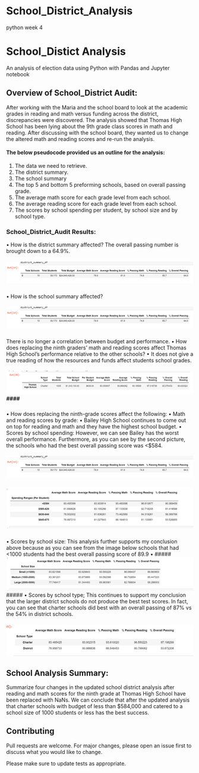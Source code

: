 # School_District_Analysis
python week 4
# School_Distict Analysis
An analysis of election data using Python with Pandas and Jupyter notebook

## Overview of School_District Audit:
After working with the Maria and the school board to look at the academic grades in reading and math versus funding across the district, discrepancies were discovered. The analysis showed that Thomas High School has been lying about the 9th grade class scores in math and reading. After discussing with the school board, they wanted us to change the altered math and reading scores and re-run the analysis.
#### The below pseudocode provided us an outline for the analysis: 

1.	The data we need to retrieve.
2.	The district summary.
3.	The school summary
4.	The top 5 and bottom 5 preforming schools, based on overall passing grade. 
5.	The average math score for each grade level from each school.
6.	The average reading score for each grade level from each school.
7.	The scores by school spending per student, by school size and by school type.

### School_District_Audit Results:

•	How is the district summary affected?
The overall passing number is brought down to a 64.9%.
##### ![alttext]( https://github.com/mbehr11/School_District_Analysis/blob/main/Resources/district%20summary.PNG) #####
•	How is the school summary affected?
##### ![alttext]( https://github.com/mbehr11/School_District_Analysis/blob/main/Resources/district%20summary.PNG) #####
There is no longer a correlation between budget and performance. 
•	How does replacing the ninth graders’ math and reading scores affect Thomas High School’s performance relative to the other schools?
•	It does not give a true reading of how the resources and funds affect students school grades. 
##### ![alttext]( https://github.com/mbehr11/School_District_Analysis/blob/main/Resources/TH-Summary.PNG)####
•	How does replacing the ninth-grade scores affect the following:
•	Math and reading scores by grade: 
•	Bailey High School continues to come out on top for reading and math and they have the highest school budget.
•	Scores by school spending: However, we can see Bailey has the worst overall performance. Furthermore, as you can see by the second picture, the schools who had the best overall passing score was <$584.
##### ![ alttext]( https://github.com/mbehr11/School_District_Analysis/blob/main/Resources/district%20summary.PNG) #####
##### ![ alttext]( https://github.com/mbehr11/School_District_Analysis/blob/main/Resources/spending_ranges.PNG) #####

•	Scores by school size: This analysis further supports my conclusion above because as you can see from the image below schools that had <1000 students had the best overall passing score of 89.9
•	##### ![alttext](https://github.com/mbehr11/School_District_Analysis/blob/main/Resources/school_size.PNG) #####
•	Scores by school type;
This continues to support my conclusion that the larger district schools do not produce the best test scores. In fact, you can see that charter schools did best with an overall passing of 87% vs the 54% in district schools.
##### ![ alttext]( https://github.com/mbehr11/School_District_Analysis/blob/main/Resources/school_type.PNG) #####

## School Analysis Summary:
Summarize four changes in the updated school district analysis after reading and math scores for the ninth grade at Thomas High School have been replaced with NaNs.
We can conclude that after the updated analysis that charter schools with budget of less than $584,000 and catered to a school size of 1000 students or less has the best success.
## Contributing
Pull requests are welcome. For major changes, please open an issue first to discuss what you would like to change.

Please make sure to update tests as appropriate.
